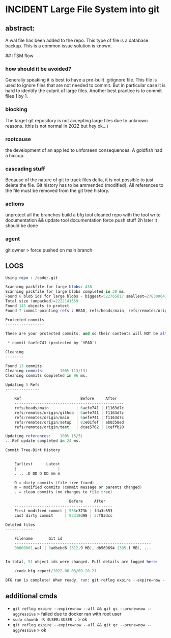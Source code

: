 # INCIDENT Large File System into git

## abstract:
A wal file has been added to the repo. This type of file is a database backup.
This is a common issue solution is known. 

## ITSM flow
### how should it be avoided?
Generally speaking it is best to have a pre-built .gitignore file. This file is used to ignore files that are not needed to commit. But in particular case it is hard to identify the culprit of large files.
Another best practice is to commit files 1 by 1.

### blocking
The target git repository is not accepting large files due to unknown reasons. (this is not normal in 2022 but hey ok...)

### rootcause
the development of an app led to unforseen consequences. A goldfish had a hiccup.

### cascading stuff
Because of the nature of git to track files delta, it is not possible to just delete the file. Git history has to be ammended (modified). All references to the file must be removed from the git tree history.

### actions
unprotect all the branches
build a bfg tool
cleaned repo with the tool
write documentation && update tool documentation
force push stuff
2h later it should be done

### agent
git owner > force pushed on main branch


## LOGS

```s
Using repo : /code/.git

Scanning packfile for large blobs: 438
Scanning packfile for large blobs completed in 30 ms.
Found 6 blob ids for large blobs - biggest=522765817 smallest=278300641
Total size (unpacked)=2222141559
Found 145 objects to protect
Found 7 commit-pointing refs : HEAD, refs/heads/main, refs/remotes/origin/HEAD, ...

Protected commits
-----------------

These are your protected commits, and so their contents will NOT be altered:

 * commit 6aefe741 (protected by 'HEAD')

Cleaning
--------

Found 13 commits
Cleaning commits:       100% (13/13)
Cleaning commits completed in 96 ms.

Updating 5 Refs
---------------

	Ref                          Before     After
	------------------------------------------------
	refs/heads/main            | 6aefe741 | f1163d7c
	refs/remotes/origin/github | 6aefe741 | f1163d7c
	refs/remotes/origin/main   | 6aefe741 | f1163d7c
	refs/remotes/origin/setup  | 82e01fef | eb0358ed
	refs/remotes/origin/test   | dcae5762 | 1ceffb20

Updating references:    100% (5/5)
...Ref update completed in 24 ms.

Commit Tree-Dirt History
------------------------

	Earliest      Latest
	|                  |
	. .. .D DD D DD mm m

	D = dirty commits (file tree fixed)
	m = modified commits (commit message or parents changed)
	. = clean commits (no changes to file tree)

	                        Before     After
	-------------------------------------------
	First modified commit | 536c373b | fda3c653
	Last dirty commit     | 93318d98 | 37f83dcc

Deleted files
-------------

	Filename       Git id
	------------------------------------------------------------
	00000001.wal | 8adbebd6 (312.9 MB), db569694 (305.1 MB), ...


In total, 51 object ids were changed. Full details are logged here:

	/code.bfg-report/2022-06-03/09-20-21

BFG run is complete! When ready, run: git reflog expire --expire=now --all && git gc --prune=now --aggressive
```

## additional cmds
- `git reflog expire --expire=now --all && git gc --prune=now --aggressive` > failed due to docker ran with root user
- `sudo chownb -R $USER:$USER .` > ok
- `git reflog expire --expire=now --all && git gc --prune=now --aggressive` > ok
